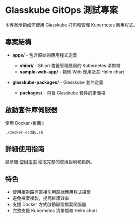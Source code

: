 # Glasskube GitOps 測試專案

本專案示範如何使用 Glasskube 打包和管理 Kubernetes 應用程式。

## 專案結構

- **apps/** - 包含原始的應用程式定義
  - **shiori/** - Shiori 書籤管理應用的 Kubernetes 清單檔
  - **sample-web-app/** - 範例 Web 應用及其 Helm chart

- **glasskube-packages/** - Glasskube 套件定義
  - **packages/** - 包含 Glasskube 套件的定義檔

## 啟動套件庫伺服器

使用 Docker (推薦):
```bash
./docker-caddy.sh
```

## 詳細使用指南

請參閱 [使用指南](USAGE-GUIDE.md) 獲取完整的使用說明和範例。

## 特色

- 使用相對路徑直接引用原始應用程式檔案
- 避免檔案複製，提高維護效率
- 支援 Docker 方式啟動靜態檔案伺服器
- 完整支援 Kubernetes 清單檔和 Helm chart
